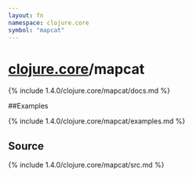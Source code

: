 ```yaml
---
layout: fn
namespace: clojure.core
symbol: "mapcat"
---
```


# [clojure.core](../)/mapcat

{% include 1.4.0/clojure.core/mapcat/docs.md %}

##Examples

{% include 1.4.0/clojure.core/mapcat/examples.md %}
## Source
{% include 1.4.0/clojure.core/mapcat/src.md %}

